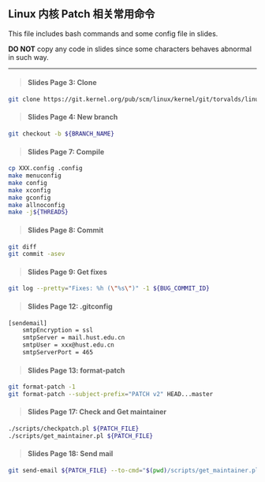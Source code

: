 ## Linux 内核 Patch 相关常用命令

This file includes bash commands and some config file in slides.

**DO NOT** copy any code in slides since some characters behaves abnormal in such way.

---

>#### Slides Page 3: Clone
```bash
git clone https://git.kernel.org/pub/scm/linux/kernel/git/torvalds/linux.git
```

>#### Slides Page 4: New branch
```bash
git checkout -b ${BRANCH_NAME}
```

>#### Slides Page 7: Compile
```bash
cp XXX.config .config
make menuconfig
make config
make xconfig
make gconfig
make allnoconfig
make -j${THREADS}
```

>#### Slides Page 8: Commit
```bash
git diff
git commit -asev
```

>#### Slides Page 9: Get fixes
```bash
git log --pretty="Fixes: %h (\"%s\")" -1 ${BUG_COMMIT_ID}
```

>#### Slides Page 12: .gitconfig
```bash
[sendemail]
	smtpEncryption = ssl
	smtpServer = mail.hust.edu.cn
	smtpUser = xxx@hust.edu.cn
	smtpServerPort = 465
```

>#### Slides Page 13: format-patch
```bash
git format-patch -1
git format-patch --subject-prefix="PATCH v2" HEAD...master
```

>#### Slides Page 17: Check and Get maintainer
```bash
./scripts/checkpatch.pl ${PATCH_FILE}
./scripts/get_maintainer.pl ${PATCH_FILE}
```

>#### Slides Page 18: Send mail
```bash
git send-email ${PATCH_FILE} --to-cmd="$(pwd)/scripts/get_maintainer.pl --nogit --nogit-fallback --norolestats --nol" --cc-cmd="$(pwd)/scripts/get_maintainer.pl --nogit --nogit-fallback --norolestats --nom"
```
